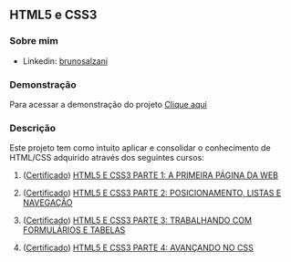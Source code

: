 ## HTML5 e CSS3

### Sobre mim
* Linkedin: <a href="https://www.linkedin.com/in/brunosalzani/" target="_blank">brunosalzani</a>

### Demonstração
Para acessar a demonstração do projeto <a href="https://bruno-salzani.github.io/html-css-course/" target="_blank">Clique aqui</a>

### Descrição
Este projeto tem como intuito aplicar e consolidar o conhecimento de HTML/CSS adquirido através dos seguintes cursos:

1) (<a href="https://cursos.alura.com.br/certificate/1209abd4-85e0-4562-a32c-10ecb7fc886f" target="_blank">Certificado</a>) 
<a href="https://cursos.alura.com.br/course/html5-css3-primeiros-passos" target="_blank">HTML5 E CSS3 PARTE 1: A PRIMEIRA PÁGINA DA WEB</a>

2) (<a href="https://cursos.alura.com.br/certificate/00979dc6-15ba-43f9-bc5a-23c0ee7be7a7" target="_blank">Certificado</a>) 
<a href="https://cursos.alura.com.br/course/html5-css3-posicionamento-listas-navegacao" target="_blank">HTML5 E CSS3 PARTE 2: POSICIONAMENTO, LISTAS E NAVEGAÇÃO</a>

3) (<a href="https://cursos.alura.com.br/certificate/4e143324-cf13-4bdf-b8e9-822825686c4d" target="_blank">Certificado</a>) 
<a href="https://cursos.alura.com.br/course/html5-css3-formularios-tabelas" target="_blank">HTML5 E CSS3 PARTE 3: TRABALHANDO COM FORMULÁRIOS E TABELAS</a>

4) (<a href="https://cursos.alura.com.br/certificate/ad012211-a9d6-4b3c-a8b8-c80a6f08b63d" target="_blank">Certificado</a>) 
<a href="https://cursos.alura.com.br/course/html5-css3-avancando-css" target="_blank">HTML5 E CSS3 PARTE 4: AVANÇANDO NO CSS</a>
